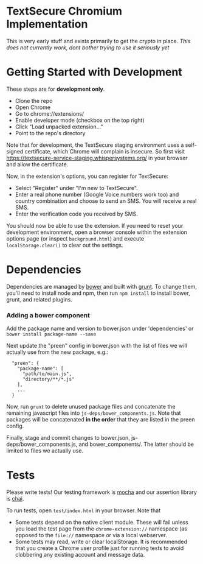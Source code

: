 TextSecure Chromium Implementation
==================================

This is very early stuff and exists primarily to get the crypto in place.
*This does not currently work, dont bother trying to use it seriously yet*

Getting Started with Development
================================

These steps are for **development only**.

* Clone the repo
* Open Chrome
* Go to chrome://extensions/
* Enable developer mode (checkbox on the top right)
* Click "Load unpacked extension..."
* Point to the repo's directory

Note that for development, the TextSecure staging environment uses a self-signed certificate, which Chrome will complain is insecure. So first visit <https://textsecure-service-staging.whispersystems.org/> in your browser and allow the certificate.

Now, in the extension's options, you can register for TextSecure:

* Select "Register" under "I'm new to TextSecure".
* Enter a real phone number (Google Voice numbers work too) and country combination and choose to send an SMS. You will receive a real SMS.
* Enter the verification code you received by SMS.

You should now be able to use the extension. If you need to reset your development environment, open a browser console within the extension options page (or inspect `background.html`) and execute `localStorage.clear()` to clear out the settings.

Dependencies
============

Dependencies are managed by [bower](bower.io) and built with
[grunt](gruntjs.com). To change them, you'll need to install node and npm, then
run `npm install` to install bower, grunt, and related plugins.

### Adding a bower component

Add the package name and version to bower.json under 'dependencies' or `bower
install package-name --save`

Next update the "preen" config in bower.json with the list of files we will
actually use from the new package, e.g.:
```
  "preen": {
    "package-name": [
      "path/to/main.js",
      "directory/**/*.js"
    ],
    ...
  }
```

Now, run `grunt` to delete unused package files and concatenate the remaining
javascript files into `js-deps/bower_components.js`. Note that packages will be
concatenated **in the order** that they are listed in the preen config.

Finally, stage and commit changes to bower.json, js-deps/bower_components.js,
and bower_components/. The latter should be limited to files we actually use.

Tests
=====
Please write tests! Our testing framework is
[mocha](http://visionmedia.github.io/mocha/) and our assertion library is
[chai](http://chaijs.com/api/assert/).

To run tests, open `test/index.html` in your browser. Note that

 * Some tests depend on the native client module. These will fail unless you
   load the test page from the `chrome-extension://` namespace (as opposed to
   the `file://` namespace or via a local webserver.
 * Some tests may read, write or clear localStorage. It is recommended that you
   create a Chrome user profile just for running tests to avoid clobbering any
   existing account and message data.
